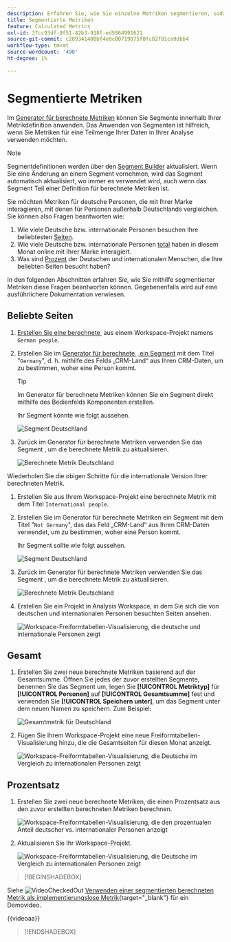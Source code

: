```yaml
---
description: Erfahren Sie, wie Sie einzelne Metriken segmentieren, sodass Sie Metriken innerhalb derselben Visualisierung vergleichen können.
title: Segmentierte Metriken
feature: Calculated Metrics
exl-id: 37cc93df-9f51-42b3-918f-ed5864991621
source-git-commit: c209341400bf4e0c00719075f0fc82f81ca9dbb4
workflow-type: tm+mt
source-wordcount: '490'
ht-degree: 1%

---
```


# Segmentierte Metriken

Im [Generator für berechnete Metriken](cm-build-metrics.md#definition-builder) können Sie Segmente innerhalb Ihrer Metrikdefinition anwenden. Das Anwenden von Segmenten ist hilfreich, wenn Sie Metriken für eine Teilmenge Ihrer Daten in Ihrer Analyse verwenden möchten.

>[!NOTE]
>
>Segmentdefinitionen werden über den [Segment Builder](/help/components/segments/seg-builder.md) aktualisiert. Wenn Sie eine Änderung an einem Segment vornehmen, wird das Segment automatisch aktualisiert, wo immer es verwendet wird, auch wenn das Segment Teil einer Definition für berechnete Metriken ist.
>

Sie möchten Metriken für deutsche Personen, die mit Ihrer Marke interagieren, mit denen für Personen außerhalb Deutschlands vergleichen. Sie können also Fragen beantworten wie:

1. Wie viele Deutsche bzw. internationale Personen besuchen Ihre beliebtesten [Seiten](#popular-pages).
1. Wie viele Deutsche bzw. internationale Personen [total](#totals) haben in diesem Monat online mit Ihrer Marke interagiert.
1. Was sind [Prozent](#percentages) der Deutschen und internationalen Menschen, die Ihre beliebten Seiten besucht haben?

In den folgenden Abschnitten erfahren Sie, wie Sie mithilfe segmentierter Metriken diese Fragen beantworten können. Gegebenenfalls wird auf eine ausführlichere Dokumentation verwiesen.

## Beliebte Seiten

1. [Erstellen Sie eine berechnete &#x200B;](cm-workflow.md) aus einem Workspace-Projekt namens `German people`.
1. Erstellen Sie im [Generator für berechnete &#x200B;](cm-build-metrics.md) [&#x200B; ein Segment](/help/components/segments/seg-builder.md) mit dem Titel &quot;`Germany`&quot;, d. h. mithilfe des Felds „CRM-Land“ aus Ihren CRM-Daten, um zu bestimmen, woher eine Person kommt.

   >[!TIP]
   >
   >Im Generator für berechnete Metriken können Sie ein Segment direkt mithilfe des Bedienfelds Komponenten erstellen.
   >   

   Ihr Segment könnte wie folgt aussehen.

   ![Segment Deutschland](assets/filter-germany.png)

1. Zurück im Generator für berechnete Metriken verwenden Sie das Segment , um die berechnete Metrik zu aktualisieren.

   ![Berechnete Metrik Deutschland](assets/calculated-metric-germany.png)

Wiederholen Sie die obigen Schritte für die internationale Version Ihrer berechneten Metrik.

1. Erstellen Sie aus Ihrem Workspace-Projekt eine berechnete Metrik mit dem Titel `International people`.
1. Erstellen Sie im Generator für berechnete Metriken ein Segment mit dem Titel &quot;`Not Germany`&quot;, das das Feld „CRM-Land“ aus Ihren CRM-Daten verwendet, um zu bestimmen, woher eine Person kommt.

   Ihr Segment sollte wie folgt aussehen.

   ![Segment Deutschland](assets/filter-not-germany.png)

1. Zurück im Generator für berechnete Metriken verwenden Sie das Segment , um die berechnete Metrik zu aktualisieren.

   ![Berechnete Metrik Deutschland](assets/calculated-metric-notgermany.png)


1. Erstellen Sie ein Projekt in Analysis Workspace, in dem Sie sich die von deutschen und internationalen Personen besuchten Seiten ansehen.

   ![Workspace-Freiformtabellen-Visualisierung, die deutsche und internationale Personen zeigt](assets/workspace-german-vs-international.png)


## Gesamt

1. Erstellen Sie zwei neue berechnete Metriken basierend auf der Gesamtsumme. Öffnen Sie jedes der zuvor erstellten Segmente, benennen Sie das Segment um, legen Sie **[!UICONTROL Metriktyp]** für **[!UICONTROL Personen]** auf **[!UICONTROL Gesamtsumme]** fest und verwenden Sie **[!UICONTROL Speichern unter]**, um das Segment unter dem neuen Namen zu speichern. Zum Beispiel:

   ![Gesamtmetrik für Deutschland](assets/calculated-metric-germany-total.png)

1. Fügen Sie Ihrem Workspace-Projekt eine neue Freiformtabellen-Visualisierung hinzu, die die Gesamtseiten für diesen Monat anzeigt.

   ![Workspace-Freiformtabellen-Visualisierung, die Deutsche im Vergleich zu internationalen Personen zeigt](assets/workspace-german-vs-international-totals.png)


## Prozentsatz

1. Erstellen Sie zwei neue berechnete Metriken, die einen Prozentsatz aus den zuvor erstellten berechneten Metriken berechnen.

   ![Workspace-Freiformtabellen-Visualisierung, die den prozentualen Anteil deutscher vs. internationaler Personen anzeigt](assets/calculated-metric-germany-total-percentage.png)


1. Aktualisieren Sie Ihr Workspace-Projekt.

   ![Workspace-Freiformtabellen-Visualisierung, die Deutsche im Vergleich zu internationalen Personen zeigt](assets/workspace-german-vs-international-totals-percentage.png)



>[!BEGINSHADEBOX]

Siehe ![VideoCheckedOut](/help/assets/icons/VideoCheckedOut.svg) [Verwenden einer segmentierten berechneten Metrik als implementierungslose Metrik](https://video.tv.adobe.com/v/25407?quality=12&learn=on){target="_blank"} für ein Demovideo.

{{videoaa}}

>[!ENDSHADEBOX]

